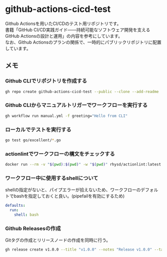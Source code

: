 # github-actions-cicd-test
Github Actionsを用いたCI/CDのテスト用リポジトリです。  
書籍「GitHub CI/CD実践ガイド――持続可能なソフトウェア開発を支えるGitHub Actionsの設計と運用」の内容を参考にしています。  
なお、Github Actionsのプランの関係で、一時的にパブリックリポジトリに配置しています。

## メモ

### Github CLIでリポジトリを作成する

```bash
gh repo create github-actions-cicd-test --public --clone --add-readme
```

### Github CLIからマニュアルトリガーでワークフローを実行する

```bash
gh workflow run manual.yml -f greeting="Hello from CLI"
```

### ローカルでテストを実行する

```bash
go test go/excellent/*.go
```

### actionlintでワークフローの構文をチェックする

```bash
docker run --rm -v "$(pwd):$(pwd)" -w "$(pwd)" rhysd/actionlint:latest
```

### ワークフロー中に使用するshellについて
shellの指定がないと、パイプエラーが拾えないため、ワークフローのデフォルトでbashを指定しておくと良い。(pipefailを有効にするため)

```yaml
defaults:
  run:
    shell: bash
```

### Github Releasesの作成
Gitタグの作成とリリースノードの作成を同時に行う。

```bash
gh release create v1.0.0 --title "v1.0.0" --notes "Release v1.0.0" --target main
```
